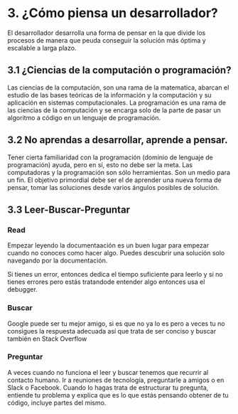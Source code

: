 # 3. ¿Cómo piensa un desarrollador?

El desarrollador desarrolla una forma de pensar en la que divide los procesos de
manera que peuda conseguir la solución más óptima y escalable a larga plazo.


## 3.1 ¿Ciencias de la computación o programación?

Las ciencias de la computación, son una rama de la matematica, abarcan el
estudio de las bases teóricas de la información y la computación y su
aplicación en sistemas computacionales. La programación es una rama de las
ciencias de la computación y se encarga solo de la parte de pasar un algoritmo
a código en un lenguaje de programación.

## 3.2 No aprendas a desarrollar, aprende a pensar.

Tener cierta familiaridad con la programación (dominio de lenguaje de
programación) ayuda, pero en sí, esto no debe ser la meta. Las computadoras y
la programación son sólo herramientas. Son un medio para un fin.
El objetivo primordial debe ser el de aprender una nueva forma de pensar,
tomar las soluciones desde varios ángulos posibles de solución.

## 3.3 Leer-Buscar-Preguntar

### Read

Empezar leyendo la documentaación es un buen lugar para empezar cuando no
conoces como hacer algo. Puedes descubrir una solución solo navegando por la
documentación.

Si tienes un error, entonces dedica el tiempo suficiente para leerlo y si no
tienes errores pero estás tratandode entender algo entonces usa el debugger.

### Buscar

Google puede ser tu mejor amigo, si es que no ya lo es pero a veces tu no
consigues la respuesta adecuada así que trata de ser conciso y buscar también en
Stack Overflow

### Preguntar

A veces cuando no funciona el leer y buscar tenemos que recurrir al contacto
humano. Ir a reuniones de tecnología, preguntarle a amigos o en Slack o
Facebook. Cuando lo hagas trata de estructurar tu pregunta, entiende tu problema
y explica que es lo que estás pensando obtener de tu código, incluye partes del
mismo.
